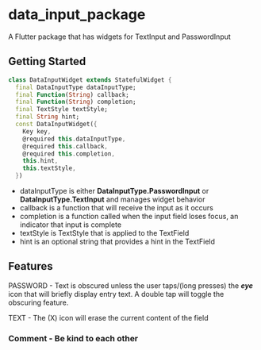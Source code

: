 # data_input_package

A Flutter package that has widgets for TextInput and PasswordInput

## Getting Started

```dart
class DataInputWidget extends StatefulWidget {
  final DataInputType dataInputType;
  final Function(String) callback;
  final Function(String) completion;
  final TextStyle textStyle;
  final String hint;
  const DataInputWidget({
    Key key,
    @required this.dataInputType,
    @required this.callback,
    @required this.completion,
    this.hint,
    this.textStyle,
  })
```

- dataInputType is either **DataInputType.PasswordInput** or **DataInputType.TextInput** and manages widget behavior
- callback is a function that will receive the input as it occurs
- completion is a function called when the input field loses focus, an indicator that input is complete
- textStyle is TextStyle that is applied to the TextField
- hint is an optional string that provides a hint in the TextField

## Features

PASSWORD - Text is obscured unless the user taps/(long presses) the ***eye*** icon that will briefly display entry text. A double tap will toggle the obscuring feature.

TEXT - The (X) icon will erase the current content of the field

### Comment - Be kind to each other
